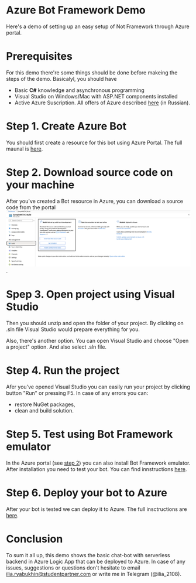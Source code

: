 # Azure Bot Framework Demo

Here's a demo of setting up an easy setup of Not Framework through Azure portal. 

# Prerequisites 
For this demo there're some things should be done before makeing the steps of the demo. Basicalyl, you should have 
* Basic **C#** knowledge and asynchronous programming
* Visual Studio on Windows/Mac with ASP.NET components installed
* Active Azure Suscription. All offers of Azure described [here](https://habr.com/ru/company/microsoft/blog/352786/ "Как получить подписку Microsoft Azure?") (in Russian).


# Step 1. Create Azure Bot
You should first create a resource for this bot using Azure Portal. The full maunal is [here](https://docs.microsoft.com/en-us/azure/bot-service/abs-quickstart?view=azure-bot-service-4.0 "Create Bot resource using Azure portal").

# Step 2. Download source code on your machine
After you've created a Bot resource in Azure, you can download a source code from the portal ![alt text](https://github.com/ilia2108/BotFrameworkDemo/blob/master/Photos/download.png "Portal").

# Spep 3. Open project using Visual Studio
Then you should unzip and open the folder of your project. By clicking on .sln file Visual Studio would prepare everything for you.

Also, there's another option. You can open Visual Studio and choose "Open a project" option. And also select .sln file.

# Step 4. Run the project
Afer you've opened Visual Studio you can easily run your project by clicking button "Run" or pressing F5. In case of any errors you can:
* restore NuGet packages,
* clean and build solution.

# Step 5. Test using Bot Framework emulator
In the Azure portal (see [step 2](https://github.com/ilia2108/BotFrameworkDemo/blob/master/readme.md#step-2-download-source-code-on-your-machine)) you can also install Bot Framework emulator. After installation you need to test your bot. You can find innstructions [here](https://docs.microsoft.com/en-us/azure/bot-service/dotnet/bot-builder-dotnet-sdk-quickstart?view=azure-bot-service-4.0#start-the-emulator-and-connect-to-your-bot).

# Step 6. Deploy your bot to Azure
After your bot is tested we can deploy it to Azure. The full insctructions are [here](https://docs.microsoft.com/en-us/azure/bot-service/dotnet/bot-builder-dotnet-sdk-quickstart?view=azure-bot-service-4.0#start-the-emulator-and-connect-to-your-bot).


# Conclusion
To sum it all up, this demo shows the basic chat-bot with serverless backend in Azure Logic App that can be deployed to Azure. In case of any issues, suggestions or questions don't hesitate to email ilia.ryabukhin@studentpartner.com or write me in Telegram (@ilia_2108).
